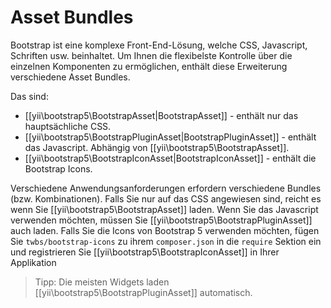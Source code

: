 Asset Bundles
=============

Bootstrap ist eine komplexe Front-End-Lösung, welche CSS, Javascript, Schriften usw. beinhaltet.
Um Ihnen die flexibelste Kontrolle über die einzelnen Komponenten zu ermöglichen, enthält diese Erweiterung verschiedene Asset Bundles.

Das sind:
- [[yii\bootstrap5\BootstrapAsset|BootstrapAsset]] - enthält nur das hauptsächliche CSS.
- [[yii\bootstrap5\BootstrapPluginAsset|BootstrapPluginAsset]] - enthält das Javascript. Abhängig von [[yii\bootstrap5\BootstrapAsset]].
- [[yii\bootstrap5\BootstrapIconAsset|BootstrapIconAsset]] - enthält die Bootstrap Icons.

Verschiedene Anwendungsanforderungen erfordern verschiedene Bundles (bzw. Kombinationen).
Falls Sie nur auf das CSS angewiesen sind, reicht es wenn Sie [[yii\bootstrap5\BootstrapAsset]] laden.
Wenn Sie das Javascript verwenden möchten, müssen Sie [[yii\bootstrap5\BootstrapPluginAsset]] auch laden.
Falls Sie die Icons von Bootstrap 5 verwenden möchten, fügen Sie `twbs/bootstrap-icons` zu ihrem `composer.json` in die
`require` Sektion ein und registrieren Sie [[yii\bootstrap5\BootstrapIconAsset]] in Ihrer Applikation

> Tipp: Die meisten Widgets laden [[yii\bootstrap5\BootstrapPluginAsset]] automatisch.
